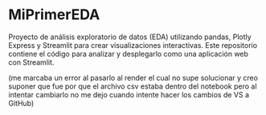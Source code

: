 # MiPrimerEDA
 Proyecto de análisis exploratorio de datos (EDA) utilizando pandas, Plotly Express y Streamlit para crear visualizaciones interactivas. Este repositorio contiene el código para analizar y desplegarlo como una aplicación web con Streamlit.

(me marcaba un error al pasarlo al render el cual no supe solucionar y creo suponer que fue por que el archivo csv estaba dentro del notebook pero al intentar cambiarlo no me dejo cuando intente hacer los cambios de VS a GitHub)
